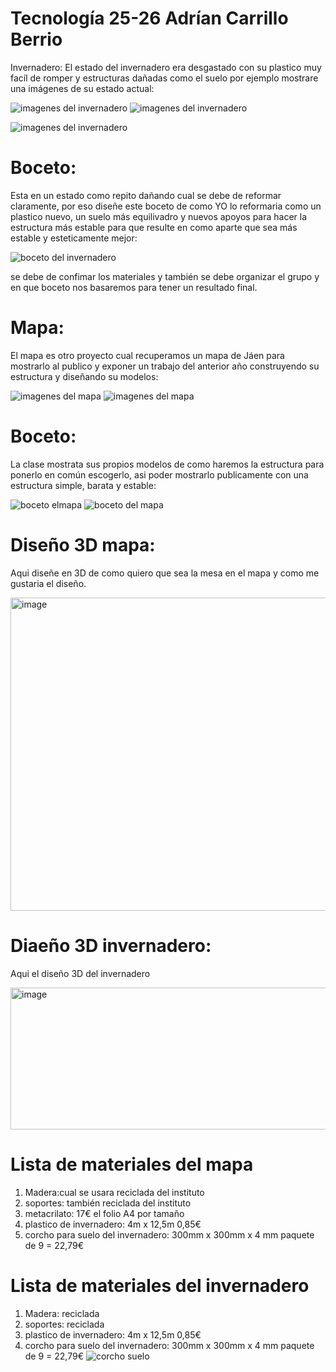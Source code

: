 # Tecnología 25-26 Adrían Carrillo Berrio 
Invernadero: El estado del invernadero era desgastado con su plastico muy facíl de romper y estructuras dañadas como el suelo por ejemplo mostrare
una imágenes de su estado actual:

![imagenes del invernadero](imagenes/invernadero.jpg)  ![imagenes del invernadero](imagenes/invernadero_1.jpg)

![imagenes del invernadero](imagenes/invernadero_2.jpg)

# Boceto:
Esta en un estado como repito dañando cual se debe de reformar claramente, por eso diseñe este boceto de como YO lo reformaria como un plastico nuevo, un suelo más equilivadro y nuevos apoyos para hacer la estructura más estable para que resulte en como aparte que sea más estable y esteticamente mejor:

![boceto del invernadero](imagenes/bocetoinvernader1.jpg)

se debe de confimar los materiales y también se debe organizar el grupo y en que boceto nos basaremos para tener un resultado final.

# Mapa:
El mapa es otro proyecto cual recuperamos un mapa de Jáen para mostrarlo al publico y exponer un trabajo del anterior año construyendo su estructura y diseñando su modelos:

![imagenes del mapa](imagenes/mapa_1.jpg) ![imagenes del mapa](imagenes/mapa_0.jpg)

# Boceto:
La clase mostrata sus propios modelos de como haremos la estructura para ponerlo en común escogerlo, asi poder mostrarlo publicamente con una estructura simple, barata y estable:

![boceto elmapa](imagenes/bocetoeluno.jpg) ![boceto del mapa](imagenes/bocetoeldos.jpg)

# Diseño 3D mapa:
Aqui diseñe en 3D de como quiero que sea la mesa en el mapa y como me gustaria el diseño.

<img width="756" height="501" alt="image" src="https://github.com/user-attachments/assets/61c20c8e-d766-4019-a436-a10b30dd3f1c" />


# Diaeño 3D invernadero:

Aqui el diseño 3D del invernadero

<img width="535" height="227" alt="image" src="https://github.com/user-attachments/assets/ec44f594-3c0c-4ac8-b4d4-2fe3d72093ab" />


# Lista de materiales del mapa

1. Madera:cual se usara reciclada del instituto
2. soportes: también reciclada del instituto
3. metacrilato: 17€ el folio A4 por tamaño
4. plastico de invernadero: 4m x 12,5m 0,85€
5. corcho para suelo del invernadero: 300mm x 300mm x 4 mm paquete de 9 = 22,79€

# Lista de materiales del invernadero

1. Madera: reciclada
2. soportes: reciclada
3. plastico de invernadero: 4m x 12,5m 0,85€
4.  corcho para suelo del invernadero: 300mm x 300mm x 4 mm paquete de 9 = 22,79€
  ![corcho suelo](imagenes/corchosuelo.jpg) 

